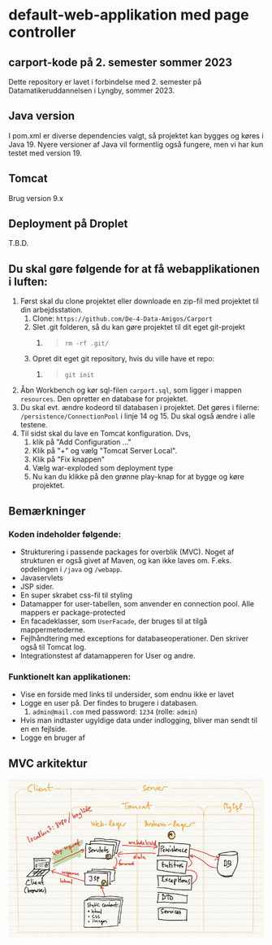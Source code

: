 # default-web-applikation med page controller

## carport-kode på 2. semester sommer 2023

Dette repository er lavet i forbindelse med 2. semester på
Datamatikeruddannelsen i Lyngby, sommer 2023.

## Java version
I pom.xml er diverse dependencies valgt, så projektet kan bygges og køres i Java 19. Nyere versioner af 
Java vil formentlig også fungere, men vi har kun testet med version 19.

## Tomcat
Brug version 9.x

## Deployment på Droplet
T.B.D.

## Du skal gøre følgende for at få webapplikationen i luften:

1. Først skal du clone projektet eller downloade en zip-fil med projektet til din arbejdsstation.
   1. Clone: `https://github.com/De-4-Data-Amigos/Carport`
   2. Slet .git folderen, så du kan gøre projektet til dit eget git-projekt
      1. > `rm -rf .git/`
   3. Opret dit eget git repository, hvis du ville have et repo:
      1. > `git init`
2. Åbn Workbench og kør sql-filen `carport.sql`, som ligger i mappen `resources`. Den opretter en database for projektet. 
3. Du skal evt. ændre kodeord til databasen i projektet. Det gøres i filerne: `/persistence/ConnectionPool` i linje 14 og 15. Du skal også ændre i alle testene.
4. Til sidst skal du lave en Tomcat konfiguration. Dvs, 
   1. klik på "Add Configuration ..."
   2. Klik på "+" og vælg "Tomcat Server Local".
   3. Klik på "Fix knappen"
   4. Vælg war-exploded som deployment type
   5. Nu kan du klikke på den grønne play-knap for at bygge og køre projektet.

## Bemærkninger

### Koden indeholder følgende:

- Strukturering i passende packages for overblik (MVC). Noget af strukturen er også givet af Maven, og kan ikke laves om. F.eks. opdelingen i `/java` og `/webapp`.
- Javaservlets
- JSP sider. 
- En super skrabet css-fil til styling
- Datamapper for user-tabellen, som anvender en connection pool. Alle mappers er package-protected
- En facadeklasser, som `UserFacade`, der bruges til at tilgå mappermetoderne.
- Fejlhåndtering med exceptions for databaseoperationer. Den skriver også til Tomcat log.
- Integrationstest af datamapperen for User og andre.

### Funktionelt kan applikationen:

- Vise en forside med links til undersider, som endnu ikke er lavet
- Logge en user på. Der findes to brugere i databasen.
    1. `admin@mail.com` med password: `1234` (rolle: `admin`)
- Hvis man indtaster ugyldige data under indlogging, bliver man sendt til en en fejlside.
- Logge en bruger af

## MVC arkitektur

![](documentation/mvc.jpg)
